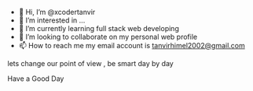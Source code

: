 - 👋 Hi, I’m @xcodertanvir
- 👀 I’m interested in ...
- 🌱 I’m currently learning full stack web developing
- 💞️ I’m looking to collaborate on my personal web profile
- 📫 How to reach me 
my email account is tanvirhimel2002@gmail.com

lets change our point of view , be smart day by day

Have a Good Day

<!---
xcodertanvir/xcodertanvir is a ✨ special ✨ repository because its `README.md` (this file) appears on your GitHub profile.
You can click the Preview link to take a look at your changes.
--->
